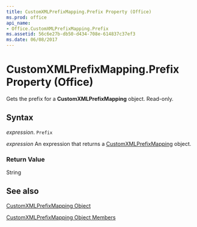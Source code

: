 ```yaml
---
title: CustomXMLPrefixMapping.Prefix Property (Office)
ms.prod: office
api_name:
- Office.CustomXMLPrefixMapping.Prefix
ms.assetid: 56c6e27b-db50-d434-708e-614837c37ef3
ms.date: 06/08/2017
---
```



# CustomXMLPrefixMapping.Prefix Property (Office)

Gets the prefix for a  **CustomXMLPrefixMapping** object. Read-only.


## Syntax

 _expression_. `Prefix`

 _expression_ An expression that returns a [CustomXMLPrefixMapping](./Office.CustomXMLPrefixMapping.md) object.


### Return Value

String


## See also


[CustomXMLPrefixMapping Object](Office.CustomXMLPrefixMapping.md)



[CustomXMLPrefixMapping Object Members](./overview/customxmlprefixmapping-members-office.md)

